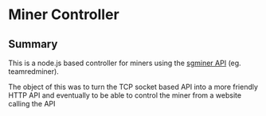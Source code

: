 # Miner Controller

## Summary
This is a node.js based controller for miners using the [sgminer API](https://github.com/sgminer-dev/sgminer/blob/master/doc/API.md) (eg. teamredminer).

The object of this was to turn the TCP socket based API into a more friendly HTTP API and eventually to be able to control the miner from a website calling the API

